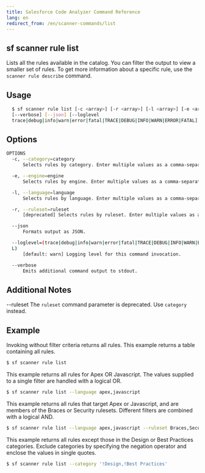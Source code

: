 ```yaml
---
title: Salesforce Code Analyzer Command Reference
lang: en
redirect_from: /en/scanner-commands/list
---
```


## sf scanner rule list
Lists all the rules available in the catalog. You can filter the output to view a smaller set of rules. To get more information about a specific rule, use the ```scanner rule describe``` command.

## Usage

```bash
  $ sf scanner rule list [-c <array>] [-r <array>] [-l <array>] [-e <array>] 
  [--verbose] [--json] [--loglevel 
  trace|debug|info|warn|error|fatal|TRACE|DEBUG|INFO|WARN|ERROR|FATAL]
```
  
## Options

```bash
OPTIONS
  -c, --category=category
      Selects rules by category. Enter multiple values as a comma-separated list.

  -e, --engine=engine
      Selects rules by engine. Enter multiple values as a comma-separated list.

  -l, --language=language
      Selects rules by language. Enter multiple values as a comma-separated list.

  -r, --ruleset=ruleset
      [deprecated] Selects rules by ruleset. Enter multiple values as a comma-separated list.

  --json
      Formats output as JSON.

  --loglevel=(trace|debug|info|warn|error|fatal|TRACE|DEBUG|INFO|WARN|ERROR|FATA
  L)
      [default: warn] Logging level for this command invocation.

  --verbose
      Emits additional command output to stdout.
```
  
## Additional Notes

--ruleset The `ruleset` command parameter is deprecated. Use `category` instead.


## Example
Invoking without filter criteria returns all rules.
This example returns a table containing all rules.
```bash
$ sf scanner rule list
```

This example returns all rules for Apex OR Javascript. The values supplied to a single filter are handled with a logical OR.
```bash
$ sf scanner rule list --language apex,javascript
```

This example returns all rules that target Apex or Javascript, and are members of the Braces or Security rulesets. Different filters are combined with a logical AND.
```bash
$ sf scanner rule list --language apex,javascript --ruleset Braces,Security
```

This example returns all rules except those in the Design or Best Practices categories. Exclude categories by specifying the negation operator and enclose the values in single quotes.
```bash
$ sf scanner rule list --category '!Design,!Best Practices'
```
